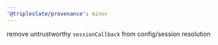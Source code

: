 ```yaml
---
'@tripleslate/provenance': minor
---
```


remove untrustworthy `sessionCallback` from config/session resolution
